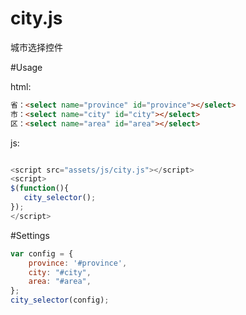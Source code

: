 city.js
=======

城市选择控件

#Usage

html:

```html
省：<select name="province" id="province"></select> 
市：<select name="city" id="city"></select> 
区：<select name="area" id="area"></select> 
```

js:
```js

<script src="assets/js/city.js"></script>
<script>
$(function(){
   city_selector();
});
</script>
```

#Settings

```js
var config = {
    province: '#province',
    city: "#city",
    area: "#area",
};
city_selector(config);
```

